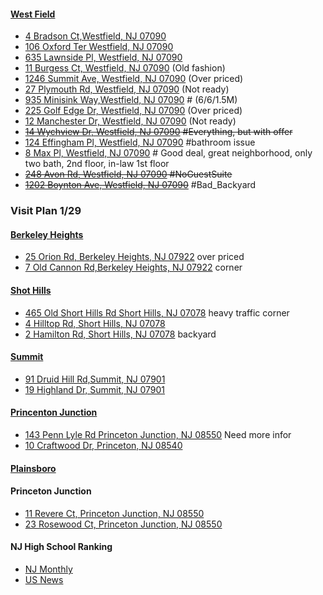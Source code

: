 #### [West Field](https://www.zillow.com/homes/for_sale/Westfield-NJ/house_type/27896_rid/3-_beds/5-_baths/500000-_price/1890-_mp/mostrecentchange_sort/40.682102,-74.300023,40.624539,-74.392291_rect/13_zm/X1.dash.SS1rudr2zlaj30r_3fm17_sse/)
* [4 Bradson Ct,Westfield, NJ 07090](https://www.zillow.com/homes/for_sale/Westfield-NJ/house_type/40087338_zpid/27896_rid/3-_beds/4-_baths/500000-2000000_price/1846-7384_mp/mostrecentchange_sort/40.705627,-74.282599,40.60105,-74.409628_rect/12_zm/X1.dash.SS1ttyj6bexl7uz_a57uf_sse/)
* [106 Oxford Ter Westfield, NJ 07090](https://www.zillow.com/homes/for_sale/Westfield-NJ/house_type/40092115_zpid/27896_rid/3-_beds/4-_baths/500000-2000000_price/1846-7384_mp/mostrecentchange_sort/40.695152,-74.28277,40.611542,-74.4098_rect/12_zm/X1.dash.SS-1x6hb699j7bat_94p25_sse/u1_sch/1_rs/)
* [635 Lawnside Pl, Westfield, NJ 07090](https://www.zillow.com/homes/for_sale/Westfield-NJ/house_type/40088431_zpid/27896_rid/3-_beds/4-_baths/500000-2000000_price/1846-7384_mp/mostrecentchange_sort/40.705627,-74.282599,40.60105,-74.409628_rect/12_zm/X1.dash.SS1ttyj6bexl7uz_a57uf_sse/)
* [11 Burgess Ct, Westfield, NJ 07090](https://www.zillow.com/homes/for_sale/Westfield-NJ/house_type/40093146_zpid/27896_rid/3-_beds/4-_baths/500000-2000000_price/1875-7498_mp/mostrecentchange_sort/40.682102,-74.300023,40.624539,-74.392291_rect/13_zm/X1.dash.SS1ttyj6bexl7uz_a57uf_sse/) (Old fashion)
* [1246 Summit Ave, Westfield, NJ 07090](https://www.zillow.com/homedetails/1246-Summit-Ave-Westfield-NJ-07090/40092454_zpid/) (Over priced)
* [27 Plymouth Rd, Westfield, NJ 07090](https://www.zillow.com/homes/for_sale/Westfield-NJ/house_type/40091152_zpid/27896_rid/3-_beds/4-_baths/500000-2000000_price/1906-7625_mp/mostrecentchange_sort/40.709206,-74.291182,40.597466,-74.401045_rect/12_zm/X1.dash.SS1ttyj6bexl7uz_a57uf_sse/) (Not ready)
* [935 Minisink Way,Westfield, NJ 07090](https://www.zillow.com/homedetails/935-Minisink-Way-Westfield-NJ-07090/40084858_zpid/) # (6/6/1.5M)
* [225 Golf Edge Dr, Westfield, NJ 07090](https://www.zillow.com/homes/225-Golf-Edge-Dr,-Westfield,-NJ-07090_rb/) (Over priced)
* [12 Manchester Dr, Westfield, NJ 07090](https://www.zillow.com/homes/for_sale/Westfield-NJ/house_type/40092193_zpid/27896_rid/3-_beds/4-_baths/500000-2000000_price/1906-7625_mp/mostrecentchange_sort/40.709206,-74.291182,40.597466,-74.401045_rect/12_zm/X1.dash.SS1ttyj6bexl7uz_a57uf_sse/) (Not ready)
* ~~[14 Wychview Dr, Westfield, NJ 07090](https://www.zillow.com/homedetails/14-Wychview-Dr-Westfield-NJ-07090/40087022_zpid/) #Everything, but with offer~~
* [124 Effingham Pl, Westfield, NJ 07090](https://www.zillow.com/homedetails/124-Effingham-Pl-Westfield-NJ-07090/40085521_zpid/) #bathroom issue
* [8 Max Pl, Westfield, NJ 07090](https://www.zillow.com/homes/8-Max-Pl,Westfield,-NJ-07090_rb/) # Good deal, great neighborhood, only two bath, 2nd floor, in-law 1st floor
* ~~[248 Avon Rd, Westfield, NJ 07090](https://www.zillow.com/homedetails/248-Avon-Rd-Westfield-NJ-07090/40092010_zpid/) #NoGuestSuite~~
* ~~[1202 Boynton Ave, Westfield, NJ 07090](https://www.zillow.com/homedetails/1202-Boynton-Ave-Westfield-NJ-07090/2095485808_zpid/)~~ #Bad_Backyard

### Visit Plan 1/29
#### [Berkeley Heights](http://www.zillow.com/homes/for_sale/Berkeley-Heights-NJ/0_fr/1_fs/house_type/28407_rid/3-_beds/3.0-_baths/0-1500000_price/0-5729_mp/40.703838,-74.375811,40.647857,-74.468079_rect/X1-SS5duv6hdk0rnv_517ck_sse/)
* [25 Orion Rd, Berkeley Heights, NJ 07922](http://www.zillow.com/homes/for_sale/Berkeley-Heights-NJ/house_type/39974167_zpid/28407_rid/3-_beds/3-_baths/mostrecentchange_sort/40.788729,-74.309464,40.564807,-74.678536_rect/11_zm/X1.dash.SS1rm8vex9pmfbf_5m9vn_sse/) over priced
* [7 Old Cannon Rd,Berkeley Heights, NJ 07922](http://www.zillow.com/homedetails/7-Old-Cannon-Rd-Berkeley-Heights-NJ-07922/39973136_zpid/) corner

#### [Shot Hills](http://www.zillow.com/homes/for_sale/Short-Hills-NJ/house_type/13829_rid/4-_beds/3-_baths/0-2000000_price/0-7639_mp/globalrelevanceex_sort/40.795423,-74.23771,40.683567,-74.422246_rect/12_zm/)
* [465 Old Short Hills Rd Short Hills, NJ 07078](http://www.zillow.com/homes/for_sale/Short-Hills-NJ/0_fr/1_fs/house_type/13829_rid/4-_beds/3.0-_baths/0-2000000_price/0-7531_mp/3000-_size/40.767899,-74.283801,40.71106,-74.376069_rect/X1-SS1rtei2ltir47f_3csw9_sse/2098414687_zpid/?utm_source=email&utm_medium=email&utm_campaign=emo-instantsearchdigest-newconstructionimage&rtoken=f907219d-e3c7-454a-ba2a-809b4aa2cefb~X1-ZU100pn30i0vxu1_2f38z&3col=true) heavy traffic corner
* [4 Hilltop Rd, Short Hills, NJ 07078](http://www.zillow.com/homedetails/4-Hilltop-Rd-Short-Hills-NJ-07078/38677744_zpid/)
* [2 Hamilton Rd, Short Hills, NJ 07078](http://www.zillow.com/homes/for_sale/Short-Hills-NJ/house_type/38679368_zpid/13829_rid/4-_beds/3-_baths/0-2000000_price/0-7637_mp/3000-_size/mostrecentchange_sort/40.795423,-74.23771,40.683567,-74.422246_rect/12_zm/X1.dash.SS1rtei2ltir47f_3csw9_sse/) backyard

#### [Summit](http://www.zillow.com/homes/for_sale/Summit-NJ-07901/0_fr/1_fs/house_type/60862_rid/4-_beds/4.0-_baths/0-1500000_price/0-5638_mp/40.757595,-74.271613,40.665991,-74.425421_rect/X1-SS1rvmeppzan5zf_1sm5d_sse/)
* [91 Druid Hill Rd,Summit, NJ 07901](http://www.zillow.com/homedetails/91-Druid-Hill-Rd-Summit-NJ-07901/40068477_zpid/)
* [19 Highland Dr, Summit, NJ 07901](http://www.zillow.com/homes/for_sale/Summit-NJ-07901/house_type/40068762_zpid/60862_rid/4-_beds/4-_baths/0-1500000_price/0-5729_mp/mostrecentchange_sort/40.816927,-74.238568,40.606394,-74.458294_rect/11_zm/X1.dash.SS1rvmeppzan5zf_1sm5d_sse/)

#### [Princenton Junction](http://www.zillow.com/homes/for_sale/Princeton-Junction-NJ-08550/house_type/61105_rid/4-_beds/4-_baths/600000-_price/2292-_mp/globalrelevanceex_sort/40.339413,-74.530392,40.226793,-74.714928_rect/12_zm/)
* [143 Penn Lyle Rd Princeton Junction, NJ 08550](http://www.zillow.com/homes/for_sale/Princeton-Junction-NJ-08550/house_type/39036477_zpid/61105_rid/4-_beds/4-_baths/600000-_price/2292-_mp/globalrelevanceex_sort/40.339413,-74.530392,40.226793,-74.714928_rect/12_zm/) Need more infor
* [10 Craftwood Dr, Princeton, NJ 08540](http://matrixweb.trendmls.com/Matrix/Public/Portal.aspx?k=27542156XJSQB&p=DE-18728319-472#1)

#### [Plainsboro](http://www.zillow.com/homes/for_sale/NJ-08536/house_type/2098541280_zpid/61099_rid/4-_beds/4-_baths/750000-_price/2864-_mp/globalrelevanceex_sort/40.393692,-74.494858,40.281162,-74.679394_rect/12_zm/)

#### Princeton Junction
* [11 Revere Ct, Princeton Junction, NJ 08550](https://www.zillow.com/homedetails/11-Revere-Ct-Princeton-Junction-NJ-08550/39037487_zpid/)
* [23 Rosewood Ct, Princeton Junction, NJ 08550](https://www.zillow.com/homedetails/23-Rosewood-Ct-Princeton-Junction-NJ-08550/39036859_zpid/)

#### NJ High School Ranking
* [NJ Monthly](http://patch.com/new-jersey/morristown/337-n-j-high-schools-considered-tops-nj-monthly-list)
* [US News](http://www.usnews.com/education/best-high-schools/new-jersey/rankings)

